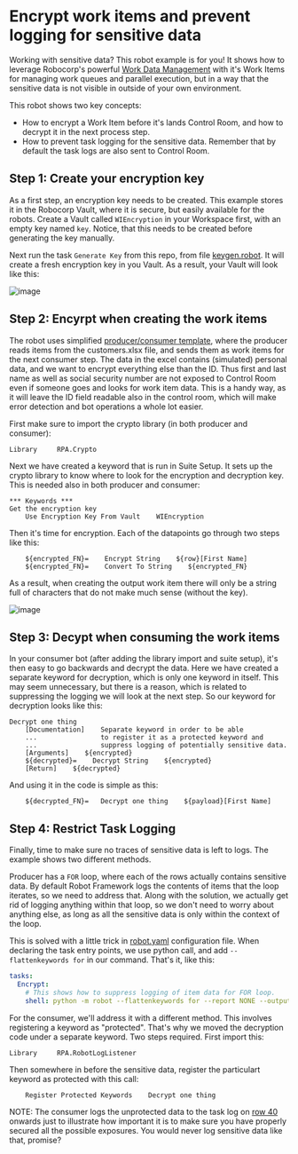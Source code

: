 # Encrypt work items and prevent logging for sensitive data
 
Working with sensitive data? This robot example is for you! It shows how to leverage Robocorp's powerful [Work Data Management](https://robocorp.com/docs/control-room/unattended/work-data-management) with it's Work Items for managing work queues and parallel execution, but in a way that the sensitive data is not visible in outside of your own environment.

This robot shows two key concepts:

- How to encrypt a Work Item before it's lands Control Room, and how to decrypt it in the next process step.
- How to prevent task logging for the sensitive data. Remember that by default the task logs are also sent to Control Room.

##  Step 1: Create your encryption key

As a first step, an encryption key needs to be created. This example stores it in the Robocorp Vault, where it is secure, but easily available for the robots. Create a Vault called `WIEncryption` in your Workspace first, with an empty key named `key`. Notice, that this needs to be created before generating the key manually.

Next run the task `Generate Key` from this repo, from file [keygen.robot](https://github.com/robocorp/example-encrypt-workitems/blob/master/keygen.robot). It will create a fresh encryption key in you Vault. As a result, your Vault will look like this:

![image](https://github.com/robocorp/example-encrypt-workitems/assets/40179958/3a44c756-d9e8-4ed4-a276-25438b7a8ad9)

## Step 2: Encyrpt when creating the work items

The robot uses simplified [producer/consumer template](https://robocorp.com/portal/robot/robocorp/template-producer-consumer), where the producer reads items from the customers.xlsx file, and sends them as work items for the next consumer step. The data in the excel contains (simulated) personal data, and we want to encrypt everything else than the ID. Thus first and last name as well as social security number are not exposed to Control Room even if someone goes and looks for work item data. This is a handy way, as it will leave the ID field readable also in the control room, which will make error detection and bot operations a whole lot easier.

First make sure to import the crypto library (in both producer and consumer):

```robot
Library     RPA.Crypto
```

Next we have created a keyword that is run in Suite Setup. It sets up the crypto library to know where to look for the encryption and decryption key. This is needed also in both producer and consumer:

```robot
*** Keywords ***
Get the encryption key
    Use Encryption Key From Vault    WIEncryption
```

Then it's time for encryption. Each of the datapoints go through two steps like this:

```robot
    ${encrypted_FN}=    Encrypt String    ${row}[First Name]
    ${encrypted_FN}=    Convert To String    ${encrypted_FN}
```

As a result, when creating the output work item there will only be a string full of characters that do not make much sense (without the key).

![image](https://github.com/robocorp/example-encrypt-workitems/assets/40179958/9815a660-4fea-42e1-9cdd-f3513b613d50)

## Step 3: Decypt when consuming the work items

In your consumer bot (after adding the library import and suite setup), it's then easy to go backwards and decrypt the data. Here we have created a separate keyword for decryption, which is only one keyword in itself. This may seem unnecessary, but there is a reason, which is related to suppressing the logging we will look at the next step. So our keyword for decryption looks like this:

```robot
Decrypt one thing
    [Documentation]    Separate keyword in order to be able
    ...                to register it as a protected keyword and
    ...                suppress logging of potentially sensitive data.
    [Arguments]    ${encrypted}
    ${decrypted}=    Decrypt String    ${encrypted}
    [Return]    ${decrypted}
```

And using it in the code is simple as this:

```robot
    ${decrypted_FN}=   Decrypt one thing    ${payload}[First Name]
```

## Step 4: Restrict Task Logging

Finally, time to make sure no traces of sensitive data is left to logs. The example shows two different methods.

Producer has a `FOR` loop, where each of the rows actually contains sensitive data. By default Robot Framework logs the contents of items that the loop iterates, so we need to address that. Along with the solution, we actually get rid of logging anything within that loop, so we don't need to worry about anything else, as long as all the sensitive data is only within the context of the loop.

This is solved with a little trick in [robot.yaml](https://github.com/robocorp/example-encrypt-workitems/blob/0893493e7cc28292c5544f54eb82c7b3aed6c586/robot.yaml#L7) configuration file. When declaring the task entry points, we use python call, and add `--flattenkeywords for` in our command. That's it, like this:

```yaml
tasks:
  Encrypt:
    # This shows how to suppress logging of item data for FOR loop.
    shell: python -m robot --flattenkeywords for --report NONE --outputdir output --logtitle "Task log" producer.robot
```

For the consumer, we'll address it with a different method. This involves registering a keyword as "protected". That's why we moved the decryption code under a separate keyword. Two steps required. First import this:

```robot
Library     RPA.RobotLogListener
```

Then somewhere in before the sensitive data, register the particulart keyword as protected with this call:

```robot
    Register Protected Keywords    Decrypt one thing
```

NOTE: The consumer logs the unprotected data to the task log on [row 40](https://github.com/robocorp/example-encrypt-workitems/blob/0893493e7cc28292c5544f54eb82c7b3aed6c586/consumer.robot#L40) onwards just to illustrate how important it is to make sure you have properly secured all the possible exposures. You would never log sensitive data like that, promise?
